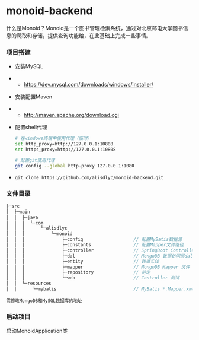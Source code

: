 # monoid-backend

什么是Monoid？Monoid是一个图书管理检索系统，通过对北京邮电大学图书信息的爬取和存储，提供查询功能给，在此基础上完成一些事情。

### 项目搭建

- 安装MySQL

- - https://dev.mysql.com/downloads/windows/installer/

- 安装配置Maven

- - http://maven.apache.org/download.cgi

+ 配置shell代理

  ```bash
  # 在windows终端中使用代理（临时）
  set http_proxy=http://127.0.0.1:10808
  set https_proxy=http://127.0.0.1:10808
  
  # 配置git使用代理
  git config --global http.proxy 127.0.0.1:1080
  ```

+ `git clone https://github.com/alisdlyc/monoid-backend.git`

### 文件目录

```java
├─src
│  ├─main
│  │  ├─java
│  │  │  └─com
│  │  │      └─alisdlyc
│  │  │          └─monoid
│  │  │              ├─config					// 配置MyBatis数据源
│  │  │              ├─constants			 	// 配置Mapper文件路径
│  │  │              ├─controller			 	// SpringBoot Controller文件
│  │  │              ├─dal						// MongoDB 数据访问层dal
│  │  │              ├─entity 				   	// 数据实体
│  │  │              ├─mapper					// MongoDB Mapper 文件
│  │  │              ├─repository 		   		// 待定
│  │  │              └─web					   	// Controller 测试
│  │  └─resources
│  │      └─mybatis								// MyBatis *.Mapper.xml 文件地址
```

`需修改MongoDB和MySQL数据库的地址`

### 启动项目

启动MonoidApplication类
